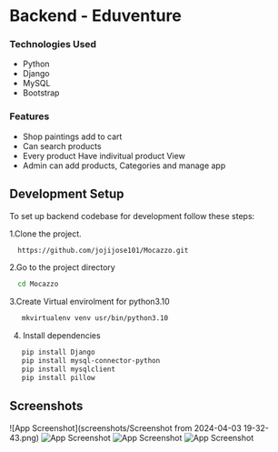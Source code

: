 # Backend - Eduventure

### Technologies Used

- Python
- Django
- MySQL
- Bootstrap
  
### Features
- Shop paintings add to cart
- Can search products
- Every product Have indivitual product View
- Admin can add products, Categories and manage app

## Development Setup

To set up backend codebase for development follow these steps:


1.Clone the project.

```bash
  https://github.com/jojijose101/Mocazzo.git
```

2.Go to the project directory

```bash
  cd Mocazzo
```
3.Create Virtual envirolment for python3.10
   
   ```bash
      mkvirtualenv venv usr/bin/python3.10
   ```

4. Install dependencies

```bash
   pip install Django
   pip install mysql-connector-python
   pip install mysqlclient
   pip install pillow

```
## Screenshots

![App Screenshot](screenshots/Screenshot from 2024-04-03 19-32-43.png)
![App Screenshot](https://via.placeholder.com/468x300?text=App+Screenshot+Here)
![App Screenshot](https://via.placeholder.com/468x300?text=App+Screenshot+Here)
![App Screenshot](https://via.placeholder.com/468x300?text=App+Screenshot+Here)

